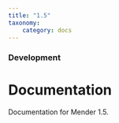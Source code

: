 ```yaml
---
title: "1.5"
taxonomy:
    category: docs
---
```


### Development

# Documentation

Documentation for Mender 1.5.
